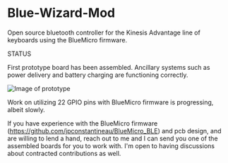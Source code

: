 # Blue-Wizard-Mod
 Open source bluetooth controller for the Kinesis Advantage line of keyboards using the BlueMicro firmware.
 
 STATUS
 
 First prototype board has been assembled. Ancillary systems such as power delivery and battery charging are functioning correctly.
 
![Image of prototype](https://i.imgur.com/Kw3Oz6i.jpg)

Work on utilizing 22 GPIO pins with BlueMicro firmware is progressing, albeit slowly.
 
If you have experience with the BlueMicro firmware (https://github.com/jpconstantineau/BlueMicro_BLE) and pcb design, and are willing to lend a hand, reach out to me and I can send you one of the assembled boards for you to work with. I'm open to having discussions about contracted contributions as well.
